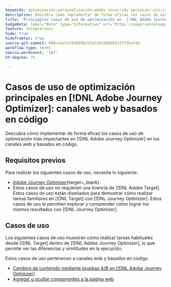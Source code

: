 ```yaml
---
keywords: optimización;personalización;adobe recorrido optimizer;ajo;casos de uso;escenarios;web;basado en código
description: Descubra cómo implementar de forma eficaz los casos de uso de optimización más impactantes en  [!DNL Adobe Journey Optimizer].
title: 'Principales casos de uso de optimización en  [!DNL Adobe Journey Optimizer] : canales web y basados en código'
badgeBeta: label="Beta" type="Informative" url="https://experienceleague.adobe.com/docs/target/using/introduction/intro.html?lang=es#beta newtab=true" tooltip="¿Qué son las funciones beta en  [!DNL Adobe Target]?"
feature: Integrations
hide: true
hidefromtoc: true
source-git-commit: 000c41efa783889bcb2af20c84956411f73baf40
workflow-type: tm+mt
source-wordcount: '167'
ht-degree: 7%

---
```


# Casos de uso de optimización principales en [!DNL Adobe Journey Optimizer]: canales web y basados en código

Descubra cómo implementar de forma eficaz los casos de uso de optimización más impactantes en [!DNL Adobe Journey Optimizer] en los canales web y basados en código.

## Requisitos previos  

Para realizar los siguientes casos de uso, necesita lo siguiente:

* [Adobe Journey Optimizer](https://experienceleague.adobe.com/en/docs/journey-optimizer/using/get-started/get-started){target=_blank}.
* Estos casos de uso no requieren una licencia de [!DNL Adobe Target]. Estos casos de uso están diseñados para demostrar cómo realizar tareas familiares en [!DNL Target] con [!DNL Journey Optimizer]. Estos casos de uso le permiten explorar y comprender cómo lograr los mismos resultados con [!DNL Journey Optimizer].

## Casos de uso

Los siguientes casos de uso muestran cómo realizar tareas habituales desde [!DNL Target] dentro de [!DNL Adobe Journey Optimizer], lo que permite ver las diferencias y similitudes en la ejecución.

Estos casos de uso pertenecen a canales web y basados en código.

* [Cambios de contenido mediante pruebas A/B en  [!DNL Adobe Journey Optimizer]](/help/main/c-integrating-target-with-mac/ajo/content-change-using-ajo.md)
* [Agregar u ocultar componentes a la página web](/help/main/c-integrating-target-with-mac/ajo/add-hide-content-using-ajo.md)